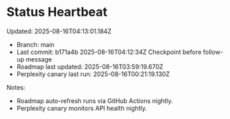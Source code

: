 # Status Heartbeat

Updated: 2025-08-16T04:13:01.184Z

- Branch: main
- Last commit: b171a4b 2025-08-16T04:12:34Z Checkpoint before follow-up message
- Roadmap last updated: 2025-08-16T03:59:19.670Z
- Perplexity canary last run: 2025-08-16T00:21:19.130Z

Notes:
- Roadmap auto-refresh runs via GitHub Actions nightly.
- Perplexity canary monitors API health nightly.
